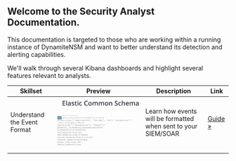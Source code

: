 ## Welcome to the Security Analyst Documentation.

This documentation is targeted to those who are working within a running instance of DynamiteNSM and want to better
understand its detection and alerting capabilities.

We'll walk through several Kibana dashboards and highlight several features relevant to analysts.

<style>
img {
    transition:transform 0.25s ease;
    position: relative;
}

img:hover {
    -webkit-transform:scale(1.5); /* or some other value */
    transform:scale(2);
    z-index: 9000;
}
</style>

| Skillset                    | Preview                                                 | Description                                                    | Link                      |
|-----------------------------|---------------------------------------------------------|----------------------------------------------------------------|---------------------------|
| Understand the Event Format | ![img.png](/data/img/elastic_common_schema_preview.png) | Learn how events will be formatted when sent to your SIEM/SOAR | [Guide »](event_format/)  |
|                             |                                                         |                                                                |                           |
|                             |                                                         |                                                                |                           |